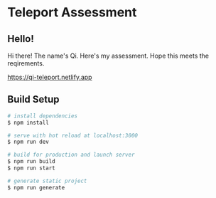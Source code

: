 # Teleport Assessment

## Hello!

Hi there! The name's Qi. Here's my assessment. Hope this meets the reqirements.

https://qi-teleport.netlify.app

## Build Setup

```bash
# install dependencies
$ npm install

# serve with hot reload at localhost:3000
$ npm run dev

# build for production and launch server
$ npm run build
$ npm run start

# generate static project
$ npm run generate
```
